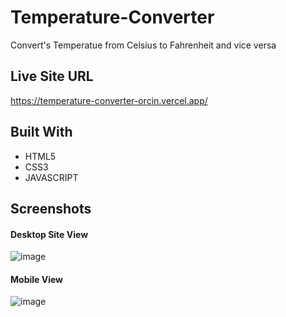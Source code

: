 # Temperature-Converter
Convert's Temperatue from Celsius to Fahrenheit and vice versa

## Live Site URL
https://temperature-converter-orcin.vercel.app/

## Built With 
- HTML5
- CSS3
- JAVASCRIPT

## Screenshots
#### Desktop Site View
![image](https://user-images.githubusercontent.com/76789333/185243672-26c4a78e-003a-4138-b1bf-4cab0a06103f.png)

#### Mobile View
![image](https://user-images.githubusercontent.com/76789333/185243570-008b4034-0ad7-4cd6-82ff-8500ae17923c.png)


